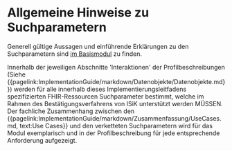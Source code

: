 # Allgemeine Hinweise zu Suchparametern

Generell gültige Aussagen und einführende Erklärungen zu den Suchparametern sind [im Basismodul](https://simplifier.net/guide/isik-basis-v4/UebergreifendeFestlegungen-UebergreifendeFestlegungen_Suchparameter) zu finden.

Innerhalb der jeweiligen Abschnitte 'Interaktionen' der Profilbeschreibungen (Siehe {{pagelink:ImplementationGuide/markdown/Datenobjekte/Datenobjekte.md}}) werden für alle innerhalb dieses Implementierungsleitfadens spezifizierten FHIR-Ressourcen Suchparameter bestimmt, welche im Rahmen des Bestätigungsverfahrens von ISiK unterstützt werden MÜSSEN. Der fachliche Zusammenhang zwischen den {{pagelink:ImplementationGuide/markdown/Zusammenfassung/UseCases.md, text:Use Cases}} und den verketteten Suchparametern wird für das Modul exemplarisch und in der Profilbeschreibung für jede entsprechende Anforderung aufgezeigt.